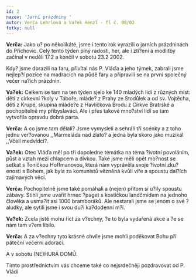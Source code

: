 ```yaml
---
id: 2
nazev: 'Jarní prázdniny '
autor: Verča Lehrlová a Va?ek Henzl - fl č. 08/02
fotky: null
---
```

<b>Verča:</b> Jako u? po několikáté, jsme i tento rok vyrazili o jarních prázdninách do Příchovic. Celý tento týden plný radosti, her, ale i zti?ení a modlitby začínal v neděli 17.2 a končil v sobotu 23.2 2002. <p>
Kdy? jsme dorazili na faru,  přivítal nás P. Vláďa a jeho týmek, zabrali jsme nejlep?í pozice na madracích na půdě fary a připravili se na první společný večer na?ich prázdnin.<p>
<b>Va?ek:</b> Celkem se tam na ten týden sjelo ke 140 mladých lidí z různých míst: děti z církevní ?koly v Táboře, mláde? z Prahy ze Stodůlek a od sv. Vojtěcha, děti z Krupé, skupina mláde?e z Havlíčkova Brodu z Církve Bratrské a pochopitelně my přibyslaváci. Ale i přes takové mno?ství lidí se tam vytvořila opravdu dobrá parta.<p>
<b>Verča:</b> A co jsme tam dělali? Jsme vymysleli a sehráli tři scénky a z toho jednu ver?ovanou ,,Marmeláda nad zlato? a jedna byla skoro jako muzikál ,,Včelí medvídci?. <p>
<b>Va?ek:</b> Otec Vláďa měl po tři dopoledne témátka na téma ?ivotní povoláním, půst a vztah mezi chlapcem a dívkou. Také jsme měli opět mo?nost se setkat s Toničkou Hoffmanovou, která nám vyprávěla svoje ?ivotní zku?enosti s Bohem, jak byla za komunistů vězněná kvůli víře a spoustu dal?ích zajímavých věcí. <p>
<b>Verča:</b> Pochopitelně jsme také pomáhali a (nejen) přitom si u?ily spoustu zábavy. Stihli jsme uvařit hrnec ?paget s kostičkou landčmídem na jednoho člověka  a usma?it asi 1000 bramboráků. Ale nestarali jsme se jenom o své ?aludky, ale sytili jsme i svou du?i ka?dodenní m?í. <p>
<b>Va?ek:</b> Zcela jistě mohu říct za v?echny, ?e to byla vydařená akce a ?e se nám tam v?em líbilo.<p>
<b>Verča:</b> A za v?echny tyto krásné chvíle jsme mohli poděkovat Bohu při páteční večerní adoraci.<p>
A v sobotu (NE)HURÁ DOMŮ.<p>
Tímto prostřednictvím vás chceme také co nejsrdečněji pozdravovat od P. Vládi 

